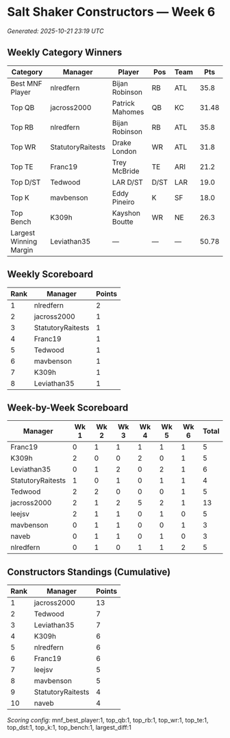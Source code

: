 # Salt Shaker Constructors — Week 6
_Generated: 2025-10-21 23:19 UTC_

## Weekly Category Winners
| Category | Manager | Player | Pos | Team | Pts |
|---|---|---|---|---|---|
| Best MNF Player | nlredfern | Bijan Robinson | RB | ATL | 35.8 |
| Top QB | jacross2000 | Patrick Mahomes | QB | KC | 31.48 |
| Top RB | nlredfern | Bijan Robinson | RB | ATL | 35.8 |
| Top WR | StatutoryRaitests | Drake London | WR | ATL | 31.8 |
| Top TE | Franc19 | Trey McBride | TE | ARI | 21.2 |
| Top D/ST | Tedwood | LAR D/ST | D/ST | LAR | 19.0 |
| Top K | mavbenson | Eddy Pineiro | K | SF | 18.0 |
| Top Bench | K309h | Kayshon Boutte | WR | NE | 26.3 |
| Largest Winning Margin | Leviathan35 | — | — | — | 50.78 |

## Weekly Scoreboard
| Rank | Manager | Points |
|---|---|---|
| 1 | nlredfern | 2 |
| 2 | jacross2000 | 1 |
| 3 | StatutoryRaitests | 1 |
| 4 | Franc19 | 1 |
| 5 | Tedwood | 1 |
| 6 | mavbenson | 1 |
| 7 | K309h | 1 |
| 8 | Leviathan35 | 1 |

## Week-by-Week Scoreboard
| Manager | Wk 1 | Wk 2 | Wk 3 | Wk 4 | Wk 5 | Wk 6 | Total |
|---|---|---|---|---|---|---|---|
| Franc19 | 0 | 1 | 1 | 1 | 1 | 1 | 5 |
| K309h | 2 | 0 | 0 | 2 | 0 | 1 | 5 |
| Leviathan35 | 0 | 1 | 2 | 0 | 2 | 1 | 6 |
| StatutoryRaitests | 1 | 0 | 1 | 0 | 1 | 1 | 4 |
| Tedwood | 2 | 2 | 0 | 0 | 0 | 1 | 5 |
| jacross2000 | 2 | 1 | 2 | 5 | 2 | 1 | 13 |
| leejsv | 2 | 1 | 1 | 0 | 1 | 0 | 5 |
| mavbenson | 0 | 1 | 1 | 0 | 0 | 1 | 3 |
| naveb | 0 | 1 | 1 | 0 | 1 | 0 | 3 |
| nlredfern | 0 | 1 | 0 | 1 | 1 | 2 | 5 |

## Constructors Standings (Cumulative)
| Rank | Manager | Points |
|---|---|---|
| 1 | jacross2000 | 13 |
| 2 | Tedwood | 7 |
| 3 | Leviathan35 | 7 |
| 4 | K309h | 6 |
| 5 | nlredfern | 6 |
| 6 | Franc19 | 6 |
| 7 | leejsv | 5 |
| 8 | mavbenson | 5 |
| 9 | StatutoryRaitests | 4 |
| 10 | naveb | 4 |

_Scoring config:_ mnf_best_player:1, top_qb:1, top_rb:1, top_wr:1, top_te:1, top_dst:1, top_k:1, top_bench:1, largest_diff:1
